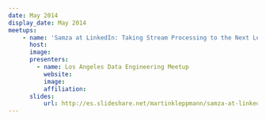 ```yaml
---
date: May 2014
display_date: May 2014
meetups:
    - name: 'Samza at LinkedIn: Taking Stream Processing to the Next Leve)'
      host:
      image: 
      presenters:
        - name: Los Angeles Data Engineering Meetup
          website: 
          image:
          affiliation:
      slides:
          url: http://es.slideshare.net/martinkleppmann/samza-at-linkedin-taking-stream-processing-to-the-next-level
---
```

<!--
   Licensed to the Apache Software Foundation (ASF) under one or more
   contributor license agreements.  See the NOTICE file distributed with
   this work for additional information regarding copyright ownership.
   The ASF licenses this file to You under the Apache License, Version 2.0
   (the "License"); you may not use this file except in compliance with
   the License.  You may obtain a copy of the License at

       http://www.apache.org/licenses/LICENSE-2.0

   Unless required by applicable law or agreed to in writing, software
   distributed under the License is distributed on an "AS IS" BASIS,
   WITHOUT WARRANTIES OR CONDITIONS OF ANY KIND, either express or implied.
   See the License for the specific language governing permissions and
   limitations under the License.
-->